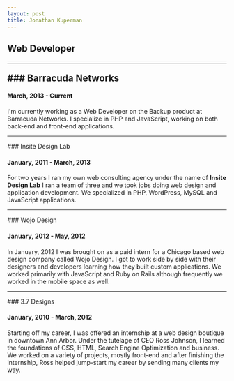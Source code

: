 ```yaml
---
layout: post
title: Jonathan Kuperman
---
```

<h2 class="subheader">Web Developer</div>

<hr />
### Barracuda Networks
<h4 class="subheader">March, 2013 - Current</h4>

I'm currently working as a Web Developer on the Backup product at Barracuda Networks. I specialize in PHP and JavaScript, working on both back-end and front-end applications.

<hr />
### Insite Design Lab
<h4 class="subheader">January, 2011 - March, 2013</h4>

For two years I ran my own web consulting agency under the name of <b>Insite Design Lab</b> I ran a team of three and we took jobs doing web design and application development. We specialized in PHP, WordPress, MySQL and JavaScript applications.

<hr />
### Wojo Design
<h4 class="subheader">January, 2012 - May, 2012</h4>

In January, 2012 I was brought on as a paid intern for a Chicago based web design company called Wojo Design. I got to work side by side with their designers and developers learning how they built custom applications. We worked primarily with JavaScript and Ruby on Rails although frequently we worked in the mobile space as well.

<hr />
### 3.7 Designs
<h4 class="subheader">January, 2010 - March, 2012</h4>

Starting off my career, I was offered an internship at a web design boutique in downtown Ann Arbor. Under the tutelage of CEO Ross Johnson, I learned the foundations of CSS, HTML, Search Engine Optimization and business. We worked on a variety of projects, mostly front-end and after finishing the internship, Ross helped jump-start my career by sending many clients my way.
